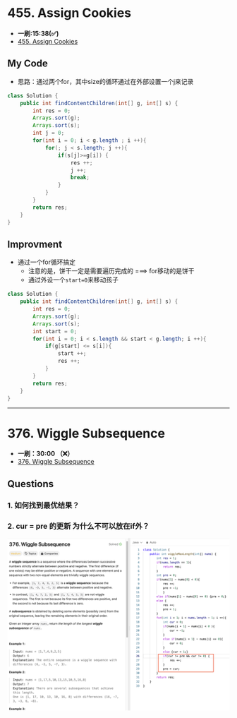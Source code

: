 # 455. Assign Cookies
* **一刷:15:38(✅)**
* [455. Assign Cookies](https://leetcode.com/problems/assign-cookies/description/)

## My Code
* 思路：通过两个for，其中size的循环通过在外部设置一个j来记录
```java
class Solution {
    public int findContentChildren(int[] g, int[] s) {
        int res = 0;
        Arrays.sort(g);
        Arrays.sort(s);
        int j = 0;
        for(int i = 0; i < g.length ; i ++){
            for(; j < s.length; j ++){
                if(s[j]>=g[i]) {
                    res ++;
                    j ++;
                    break;
                }
            }
        }
        return res;
    }
}
```

## Improvment
* 通过一个for循环搞定
  * 注意的是，饼干一定是需要遍历完成的 ===> for移动的是饼干
  * 通过外设一个`start=0`来移动孩子
```java
class Solution {
    public int findContentChildren(int[] g, int[] s) {
        int res = 0;
        Arrays.sort(g);
        Arrays.sort(s);
        int start = 0;
        for(int i = 0; i < s.length && start < g.length; i ++){
            if(g[start] <= s[i]){
                start ++;
                res ++;
            }
        }
        return res;
    }
}
```
***
# 376. Wiggle Subsequence
* **一刷：30:00 （❌）**
* [376. Wiggle Subsequence](https://leetcode.com/problems/wiggle-subsequence/description/)

## Questions
### 1. 如何找到最优结果？
### 2. cur = pre 的更新 为什么不可以放在if外？
![image](https://github.com/TomasZhu0321/LeetCode_Algorithm/blob/main/Chapter8_Greedy/img/376.png)